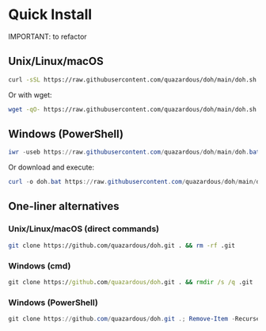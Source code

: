 # Quick Install

IMPORTANT: to refactor

## Unix/Linux/macOS

```bash
curl -sSL https://raw.githubusercontent.com/quazardous/doh/main/doh.sh | bash
```

Or with wget:

```bash
wget -qO- https://raw.githubusercontent.com/quazardous/doh/main/doh.sh | bash
```

## Windows (PowerShell)

```powershell
iwr -useb https://raw.githubusercontent.com/quazardous/doh/main/doh.bat | iex
```

Or download and execute:

```powershell
curl -o doh.bat https://raw.githubusercontent.com/quazardous/doh/main/doh.bat && doh.bat
```

## One-liner alternatives

### Unix/Linux/macOS (direct commands)
```bash
git clone https://github.com/quazardous/doh.git . && rm -rf .git
```

### Windows (cmd)
```cmd
git clone https://github.com/quazardous/doh.git . && rmdir /s /q .git
```

### Windows (PowerShell)
```powershell
git clone https://github.com/quazardous/doh.git .; Remove-Item -Recurse -Force .git
```
